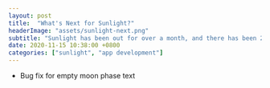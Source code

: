```yaml
---
layout: post
title:  "What's Next for Sunlight?"
headerImage: "assets/sunlight-next.png"
subtitle: "Sunlight has been out for over a month, and there has been 2 incremental updates. What's next?"
date: 2020-11-15 10:38:00 +0800
categories: ["sunlight", "app development"]
---
```

- Bug fix for empty moon phase text 